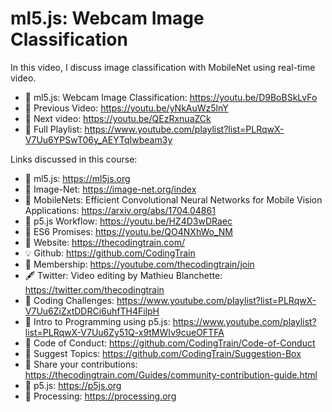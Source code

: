  # ml5.js: Webcam Image Classification
 
In this video, I discuss image classification with MobileNet using real-time video. 

-   🔗 ml5.js: Webcam Image Classification: https://youtu.be/D9BoBSkLvFo
-   🎥 Previous Video: https://youtu.be/yNkAuWz5lnY
-   🎥 Next video: https://youtu.be/QEzRxnuaZCk
-   🎥 Full Playlist: https://www.youtube.com/playlist?list=PLRqwX-V7Uu6YPSwT06y_AEYTqIwbeam3y

Links discussed in this course:
-   🔗 ml5.js: https://ml5js.org
-   🔗 Image-Net: https://image-net.org/index
-   🔗 MobileNets: Efficient Convolutional Neural Networks for Mobile Vision Applications: https://arxiv.org/abs/1704.04861
-   🎥 p5.js Workflow: https://youtu.be/HZ4D3wDRaec
-   🎥 ES6 Promises: https://youtu.be/QO4NXhWo_NM
-   🚂 Website: https://thecodingtrain.com/
-   💡 Github: https://github.com/CodingTrain
-   💖 Membership: https://youtube.com/thecodingtrain/join
-   🖋️ Twitter: Video editing by Mathieu Blanchette: https://twitter.com/thecodingtrain
-   🎥 Coding Challenges: https://www.youtube.com/playlist?list=PLRqwX-V7Uu6ZiZxtDDRCi6uhfTH4FilpH
-   🎥 Intro to Programming using p5.js: https://www.youtube.com/playlist?list=PLRqwX-V7Uu6Zy51Q-x9tMWIv9cueOFTFA
-   📄 Code of Conduct: https://github.com/CodingTrain/Code-of-Conduct
-   🚩 Suggest Topics: https://github.com/CodingTrain/Suggestion-Box
-   👾 Share your contributions: https://thecodingtrain.com/Guides/community-contribution-guide.html
-   🔗 p5.js: https://p5js.org
-   🔗 Processing: https://processing.org